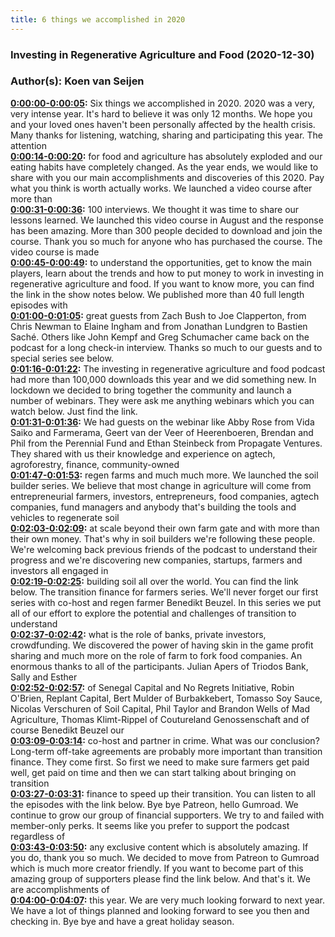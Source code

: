 ```yaml
---
title: 6 things we accomplished in 2020
---
```


### Investing in Regenerative Agriculture and Food  (2020-12-30)  
### Author(s): Koen van Seijen  

**[0:00:00-0:00:05](https://investinginregenerativeagriculture.com/six-things-we-accomplished-in-2020#t=0:00:00):**  Six things we accomplished in 2020. 2020 was a very, very intense year. It's hard to believe it  was only 12 months. We hope you and your loved ones haven't been personally affected by the  health crisis. Many thanks for listening, watching, sharing and participating this year. The attention  
**[0:00:14-0:00:20](https://investinginregenerativeagriculture.com/six-things-we-accomplished-in-2020#t=0:00:14):**  for food and agriculture has absolutely exploded and our eating habits have completely changed.  As the year ends, we would like to share with you our main accomplishments and discoveries  of this 2020. Pay what you think is worth actually works. We launched a video course after more than  
**[0:00:31-0:00:36](https://investinginregenerativeagriculture.com/six-things-we-accomplished-in-2020#t=0:00:31):**  100 interviews. We thought it was time to share our lessons learned. We launched this video course  in August and the response has been amazing. More than 300 people decided to download and join the  course. Thank you so much for anyone who has purchased the course. The video course is made  
**[0:00:45-0:00:49](https://investinginregenerativeagriculture.com/six-things-we-accomplished-in-2020#t=0:00:45):**  to understand the opportunities, get to know the main players, learn about the trends and how to  put money to work in investing in regenerative agriculture and food. If you want to know more,  you can find the link in the show notes below. We published more than 40 full length episodes with  
**[0:01:00-0:01:05](https://investinginregenerativeagriculture.com/six-things-we-accomplished-in-2020#t=0:01:00):**  great guests from Zach Bush to Joe Clapperton, from Chris Newman to Elaine Ingham and from  Jonathan Lundgren to Bastien Saché. Others like John Kempf and Greg Schumacher came back on the  podcast for a long check-in interview. Thanks so much to our guests and to special series see below.  
**[0:01:16-0:01:22](https://investinginregenerativeagriculture.com/six-things-we-accomplished-in-2020#t=0:01:16):**  The investing in regenerative agriculture and food podcast had more than 100,000 downloads this year  and we did something new. In lockdown we decided to bring together the community and launch a number  of webinars. They were ask me anything webinars which you can watch below. Just find the link.  
**[0:01:31-0:01:36](https://investinginregenerativeagriculture.com/six-things-we-accomplished-in-2020#t=0:01:31):**  We had guests on the webinar like Abby Rose from Vida Saiko and Farmerama, Geert van der Veer of  Heerenboeren, Brendan and Phil from the Perennial Fund and Ethan Steinbeck from Propagate Ventures.  They shared with us their knowledge and experience on agtech, agroforestry, finance, community-owned  
**[0:01:47-0:01:53](https://investinginregenerativeagriculture.com/six-things-we-accomplished-in-2020#t=0:01:47):**  regen farms and much much more. We launched the soil builder series. We believe that most change  in agriculture will come from entrepreneurial farmers, investors, entrepreneurs, food companies,  agtech companies, fund managers and anybody that's building the tools and vehicles to regenerate soil  
**[0:02:03-0:02:09](https://investinginregenerativeagriculture.com/six-things-we-accomplished-in-2020#t=0:02:03):**  at scale beyond their own farm gate and with more than their own money. That's why in soil builders  we're following these people. We're welcoming back previous friends of the podcast to understand  their progress and we're discovering new companies, startups, farmers and investors all engaged in  
**[0:02:19-0:02:25](https://investinginregenerativeagriculture.com/six-things-we-accomplished-in-2020#t=0:02:19):**  building soil all over the world. You can find the link below. The transition finance for farmers  series. We'll never forget our first series with co-host and regen farmer Benedikt Beuzel. In this  series we put all of our effort to explore the potential and challenges of transition to understand  
**[0:02:37-0:02:42](https://investinginregenerativeagriculture.com/six-things-we-accomplished-in-2020#t=0:02:37):**  what is the role of banks, private investors, crowdfunding. We discovered the power of having  skin in the game profit sharing and much more on the role of farm to fork food companies.  An enormous thanks to all of the participants. Julian Apers of Triodos Bank, Sally and Esther  
**[0:02:52-0:02:57](https://investinginregenerativeagriculture.com/six-things-we-accomplished-in-2020#t=0:02:52):**  of Senegal Capital and No Regrets Initiative, Robin O'Brien, Replant Capital, Bert Mulder of  Burbakkebert, Tomasso Soy Sauce, Nicolas Verschuren of Soil Capital, Phil Taylor and Brandon Wells of  Mad Agriculture, Thomas Klimt-Rippel of Coutureland Genossenschaft and of course Benedikt Beuzel our  
**[0:03:09-0:03:14](https://investinginregenerativeagriculture.com/six-things-we-accomplished-in-2020#t=0:03:09):**  co-host and partner in crime. What was our conclusion? Long-term off-take agreements are  probably more important than transition finance. They come first. So first we need to make sure  farmers get paid well, get paid on time and then we can start talking about bringing on transition  
**[0:03:27-0:03:31](https://investinginregenerativeagriculture.com/six-things-we-accomplished-in-2020#t=0:03:27):**  finance to speed up their transition. You can listen to all the episodes with the link below.  Bye bye Patreon, hello Gumroad. We continue to grow our group of financial supporters. We try to  and failed with member-only perks. It seems like you prefer to support the podcast regardless of  
**[0:03:43-0:03:50](https://investinginregenerativeagriculture.com/six-things-we-accomplished-in-2020#t=0:03:43):**  any exclusive content which is absolutely amazing. If you do, thank you so much. We decided to move  from Patreon to Gumroad which is much more creator friendly. If you want to become part of this  amazing group of supporters please find the link below. And that's it. We are accomplishments of  
**[0:04:00-0:04:07](https://investinginregenerativeagriculture.com/six-things-we-accomplished-in-2020#t=0:04:00):**  this year. We are very much looking forward to next year. We have a lot of things planned and  looking forward to see you then and checking in. Bye bye and have a great holiday season.  